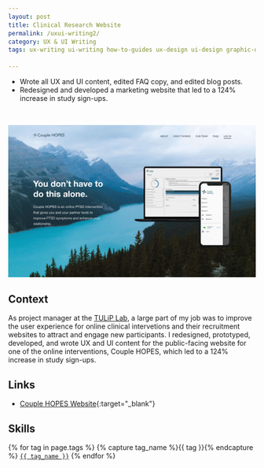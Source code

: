 ```yaml
---
layout: post
title: Clinical Research Website
permalink: /uxui-writing2/
category: UX & UI Writing
tags: ux-writing ui-writing how-to-guides ux-design ui-design graphic-design web-development science-communication 

---
```


  -  Wrote all UX and UI content, edited FAQ copy, and edited blog posts.
  -  Redesigned and developed a marketing website that led to a 124% increase in study sign-ups.

<a href="https://www.couplehopes.com" target="_blank"><img src="/assets/images/CH-site.png" class="table-wrapper" style="width:100%; max-height:20rem; object-fit:cover; overflow-y:clip; object-position: 100% 0; margin-top:2rem;" /></a>

## Context

As project manager at the [TULiP Lab](https://www.tuliplab.ca/), a large part of my job was to improve the user experience for online clinical intervetions and their recruitment websites to attract and engage new participants. I redesigned, prototyped, developed, and wrote UX and UI content for the public-facing website for one of the online interventions, Couple HOPES, which led to a 124% increase in study sign-ups.

## Links

- [Couple HOPES Website](https://couplehopes.com/){:target="_blank"}

<h2>Skills</h2>

<p> 
  {% for tag in page.tags %}
    {% capture tag_name %}{{ tag }}{% endcapture %}
    <a href="/tag/{{ tag_name }}"><code class="highligher-rouge">{{ tag_name }}</code></a>
  {% endfor %}
</p>